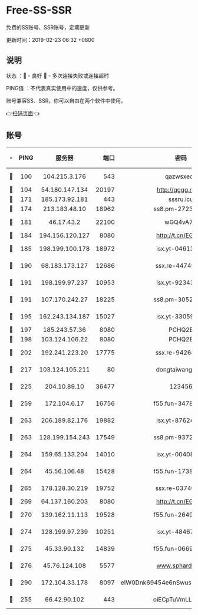 # Free-SS-SSR

免费的SS账号、SSR账号，定期更新

更新时间：2019-02-23 06:32 +0800

## 说明

状态     ：🙂 - 良好 🙁 - 多次连接失败或连接超时

PING值   ：不代表真实使用中的速度，仅供参考。

账号兼容SS、SSR，你可以自由在两个软件中使用。

👉[扫码页面](https://liesauer.github.io/free-ss-ssr.github.io/)👈

## 账号

|-|PING|服务器|端口|密码|加密方式|区域|
|:----:|:----:|:-----:|-----:|:----:|:----:|:----:|
|🙂|100|104.215.3.176|543|qazwsxedc|aes-256-gcm|JP|
|🙂|104|54.180.147.134|20197|http://gggg.rocks|chacha20|KR|
|🙂|171|185.173.92.181|443|sssru.icu|rc4-md5|RU|
|🙂|174|213.183.48.10|18962|ss8.pm-27236881|rc4-md5|RU|
|🙂|181|46.17.43.2|22100|wGQ4vA7D|aes-256-gcm|RU|
|🙂|184|194.156.120.127|8080|http://t.cn/EGJIyrl|rc4-md5|RU|
|🙂|185|198.199.100.178|18972|isx.yt-04613633|aes-256-cfb|US|
|🙂|190|68.183.173.127|12686|ssx.re-44749299|aes-256-cfb|US|
|🙂|191|198.199.97.237|10953|isx.yt-92343390|aes-256-cfb|US|
|🙂|191|107.170.242.27|18225|ss8.pm-30525832|aes-256-cfb|US|
|🙂|195|162.243.134.187|15027|isx.yt-33059042|aes-256-cfb|US|
|🙂|197|185.243.57.36|8080|PCHQ2E|rc4-md5|US|
|🙂|198|103.124.106.22|8080|PCHQ2E|rc4-md5|US|
|🙂|202|192.241.223.20|17775|ssx.re-94264903|aes-256-cfb|US|
|🙂|217|103.124.105.211|80|dongtaiwang.com|aes-256-cfb|US|
|🙂|225|204.10.89.10|36477|123456|aes-256-cfb|US|
|🙂|259|172.104.6.17|16756|f55.fun-34782964|aes-256-cfb|US|
|🙂|263|206.189.82.176|19882|isx.yt-87624170|aes-256-cfb|SG|
|🙂|263|128.199.154.243|17549|ss8.pm-93722543|aes-256-cfb|SG|
|🙂|264|159.65.133.204|14010|isx.yt-00408071|aes-256-cfb|SG|
|🙂|264|45.56.106.48|15428|f55.fun-17381628|aes-256-cfb|US|
|🙂|265|178.128.30.219|19752|ssx.re-03740090|aes-256-cfb|SG|
|🙂|269|64.137.160.203|8080|http://t.cn/EGJIyrl|rc4-md5|CA|
|🙂|270|139.162.11.113|19528|f55.fun-26491183|aes-256-cfb|SG|
|🙂|274|128.199.97.239|10251|isx.yt-48467952|aes-256-cfb|SG|
|🙂|275|45.33.90.132|14839|f55.fun-06699506|aes-256-cfb|US|
|🙂|276|45.76.124.108|5577|www.sphard.com|aes-256-cfb|AU|
|🙂|290|172.104.33.178|8097|eIW0Dnk69454e6nSwuspv9DmS201tQ0D|aes-256-cfb|SG|
|🙂|255|66.42.90.102|443|oiECpTuVmLLxk4Ts|aes-256-cfb|US|
